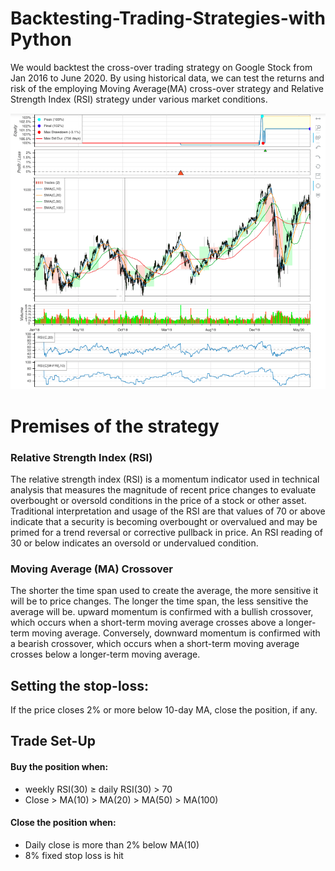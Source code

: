 # Backtesting-Trading-Strategies-with Python
We would backtest the cross-over trading strategy on Google Stock from Jan 2016 to June 2020.
By using historical data, we can test the returns and risk of the employing Moving Average(MA) cross-over strategy and Relative Strength Index (RSI) strategy under various market conditions.

<img src="/Pricing chart with technical indicator.png" >

# Premises of the strategy

### Relative Strength Index (RSI)
The relative strength index (RSI) is a momentum indicator used in technical analysis that measures the magnitude of recent price changes to evaluate overbought or oversold conditions in the price of a stock or other asset.
Traditional interpretation and usage of the RSI are that values of 70 or above indicate that a security is becoming overbought or overvalued and may be primed for a trend reversal or corrective pullback in price. An RSI reading of 30 or below indicates an oversold or undervalued condition.

### Moving Average (MA) Crossover
The shorter the time span used to create the average, the more sensitive it will be to price changes. The longer the time span, the less sensitive the average will be.
upward momentum is confirmed with a bullish crossover, which occurs when a short-term moving average crosses above a longer-term moving average. Conversely, downward momentum is confirmed with a bearish crossover, which occurs when a short-term moving average crosses below a longer-term moving average.

## Setting the stop-loss:
If the price closes 2% or more below 10-day MA, close the position, if any.

## Trade Set-Up
#### Buy the position when:
 * weekly RSI(30)  ≥  daily RSI(30)  >  70
 * Close  >  MA(10)  >  MA(20)  >  MA(50)  >  MA(100)
#### Close the position when:
 * Daily close is more than 2% below MA(10)
 * 8% fixed stop loss is hit



